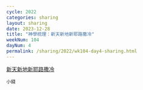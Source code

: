 ```yaml
---
cycle: 2022
categories: sharing
layout: sharing
date: 2023-12-28
title: "神學梳理：新天新地新耶路撒冷"
weekNum: 104
dayNum: 4
permalink: /sharing/2022/wk104-day4-sharing.html
---
```


[新天新地新耶路撒冷](https://eccseattle.github.io/media/sharing/2022/wk104/2023-12-28-bin.m4a)

`小錢`